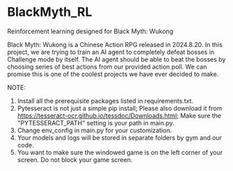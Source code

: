 # BlackMyth_RL
Reinforcement learning designed for Black Myth: Wukong

Black Myth: Wukong is a Chinese Action RPG released in 2024.8.20. 
In this project, we are trying to train an AI agent to completely defeat bosses in Challenge mode by itself. 
The AI agent should be able to beat the bosses by choosing series of best actions from our provided action poll. 
We can promise this is one of the coolest projects we have ever decided to make.

NOTE:
1. Install all the prerequisite packages listed in requirements.txt.
2. Pytesseract is not just a simple pip install;
Please also download it from https://tesseract-ocr.github.io/tessdoc/Downloads.html;
Make sure the "PYTESSERACT_PATH" setting is your path in main.py.
3. Change env_config in main.py for your customization.
4. Your models and logs will be stored in separate folders by gym and our code.
5. You want to make sure the windowed game is on the left corner of your screen. Do not block your game screen.
